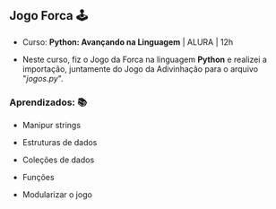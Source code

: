 ## Jogo Forca 🕹

* Curso: **Python: Avançando na Linguagem** | ALURA | 12h

* Neste curso, fiz o Jogo da Forca na linguagem **Python** e realizei a importação, juntamente do Jogo da Adivinhação para o arquivo "*jogos.py*".

### Aprendizados: 📚

* Manipur strings

* Estruturas de dados

* Coleções de dados

* Funções

* Modularizar o jogo
